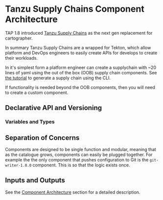 # Tanzu Supply Chains Component Architecture

TAP 1.8 introduced [Tanzu Supply Chains](https://docs.vmware.com/en/VMware-Tanzu-Application-Platform/1.9/tap/supply-chain-about.html) as the next gen replacement for cartographer.

In summary Tanzu Supply Chains are a wrapped for Tekton, which allow platform and DevOps engineers to easily create APIs for develops to create their workloads.

In it's simplest form a platform engineer can create a supplychain with ~20 lines of yaml using the out of the box (OOB) supply chain components. See [the tutorial](https://docs.vmware.com/en/VMware-Tanzu-Application-Platform/1.9/tap/supply-chain-platform-engineering-tutorials-my-first-supply-chain.html#generate-a-supplychain-2) to generate a supply chain using the CLI.

If functionality is needed beyond the OOB components, then you will need to create a custom component.

## Declarative API and Versioning



### Variables and Types


## Separation of Concerns

Components are designed to be single function and modular, meaning that as the catalogue grows, components can easily be plugged together. For example the the only component that pushes configuration to Git is the `git-writer-1.0.0` component. This is so that the logic exists once.

## Inputs and Outputs

See the [Component Architecture](./component-architecture.md) section for a detailed description.

